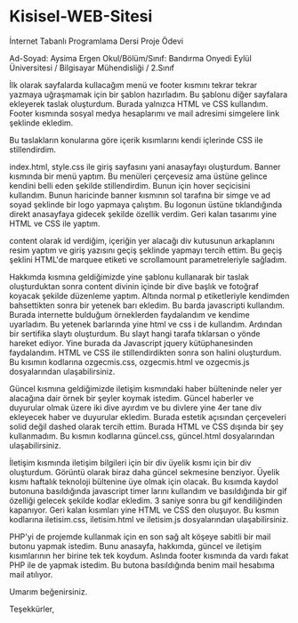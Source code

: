 # Kisisel-WEB-Sitesi
İnternet Tabanlı Programlama Dersi Proje Ödevi


Ad-Soyad: Aysima Ergen
Okul/Bölüm/Sınıf: Bandırma Onyedi Eylül Üniversitesi / Bilgisayar Mühendisliği / 2.Sınıf

İlk olarak sayfalarda kullacağım menü ve footer kısmını tekrar tekrar yazmaya uğraşmamak için bir şablon hazırladım. Bu şablonu diğer sayfalara ekleyerek taslak
oluşturdum. Burada yalnızca HTML ve CSS kullandım. Footer kısmında sosyal medya hesaplarımı ve mail adresimi simgelere link şeklinde ekledim.

Bu taslakların konularına göre içerik kısımlarını kendi içlerinde CSS ile stillendirdim.

index.html, style.css ile giriş sayfasını yani anasayfayı oluşturdum. 
Banner kısmında bir menü yaptım. Bu menüleri çerçevesiz ama üstüne gelince kendini belli eden şekilde stillendirdim. Bunun için hover seçicisini kullandım.
Bunun haricinde banner kısmının sol tarafına bir simge ve ad soyad şeklinde bir logo yapmaya çalıştım. Bu logonun üstüne tıklandığında direkt anasayfaya 
gidecek şekilde özellik verdim. Geri kalan tasarımı yine HTML ve CSS ile yaptım.

content olarak id verdiğim, içeriğin yer alacağı div kutusunun arkaplanını resim yaptım ve giriş yazısını geçiş şeklinde yapmayı tercih ettim. Bu geçiş şeklini 
HTML'de marquee etiketi ve scrollamount parametreleriyle sağladım. 


Hakkımda kısmına geldiğimizde yine şablonu kullanarak bir taslak oluşturduktan sonra content divinin içinde bir dive başlık ve fotoğraf koyacak şekilde düzenleme
yaptım. Altında normal p etiketleriyle kendimden bahsettikten sonra bir yetenek barı ekledim. Bu barda javascripti kullandım. Burada internette bulduğum örneklerden
faydalandım ve kendime uyarladım. Bu yetenek barlarında yine html ve css i de kullandım.
Ardından bir sertifika slaytı oluşturdum. Bu slayt hangi tarafa tıklarsan o yönde hareket ediyor. Yine burada da Javascript jquery kütüphanesinden faydalandım.
HTML ve CSS ile stillendirdikten sonra son halini oluşturdum.  Bu kısımın kodlarına ozgecmis.css, ozgecmis.html ve ozgecmis.js dosyalarından ulaşabilirsiniz.

Güncel kısmına geldiğimizde iletişim kısmındaki haber bülteninde neler yer alacağına dair örnek bir şeyler koymak istedim. Güncel haberler ve duyurular olmak
üzere iki dive ayırdım ve bu divlere yine 4er tane div ekleyecek haber ve duyurular ekledim. Burada estetik açısından çerçeveleri solid değil dashed olarak 
tercih ettim.
Burada HTML ve CSS dışında bir şey kullanmadım. Bu kısmın kodlarına güncel.css, güncel.html dosyalarından ulaşabilirsiniz.

İletişim kısmında iletişim bilgileri için bir div üyelik kısmı için bir div oluşturdum. Görüntü olarak biraz daha güncel sekmesine benziyor. Üyelik kısmı haftalık
teknoloji bültenine üye olmak için olacak. Bu kısımda kaydol butonuna basıldığında javascript timer larını kullandım ve basıldığında bir gif özelliği 
gelecek şekilde kodlar ekledim. 3 saniye sonra bu gif kendiliğinden kapanıyor. Geri kalan kısımları yine HTML ve CSS den oluşuyor. Bu kısmın kodlarına
iletisim.css, iletisim.html ve iletisim.js dosyalarından ulaşabilirsiniz.


PHP'yi de projemde kullanmak için en son sağ alt köşeye sabitli bir mail butonu yapmak istedim. Bunu anasayfa, hakkımda, güncel ve iletişim kısımlarının her
birine tek tek koydum. Aslında footer kısmında da vardı fakat PHP ile de yapmak istedim. Bu butona basıldığında benim mail hesabıma mail atılıyor.


Umarım beğenirsiniz.

Teşekkürler,




